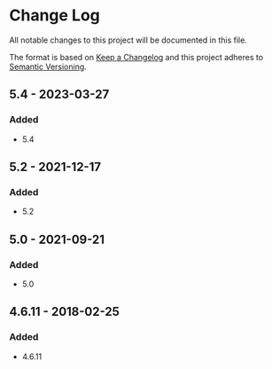 # Change Log
All notable changes to this project will be documented in this file.

The format is based on [Keep a Changelog](http://keepachangelog.com/)
and this project adheres to [Semantic Versioning](http://semver.org/).

## 5.4 - 2023-03-27
### Added
- 5.4

## 5.2 - 2021-12-17
### Added
- 5.2

## 5.0 - 2021-09-21
### Added
- 5.0

## 4.6.11 - 2018-02-25
### Added
- 4.6.11

[Unreleased]: https://github.com/Unidata/tdm-docker/compare/v5.4...HEAD
[5.4]: https://github.com/Unidata/tdm-docker/compare/v5.2...v5.4
[5.2]: https://github.com/Unidata/tdm-docker/compare/v5.0...v5.2
[5.0]: https://github.com/Unidata/tdm-docker/compare/v4.6.11...v5.0
